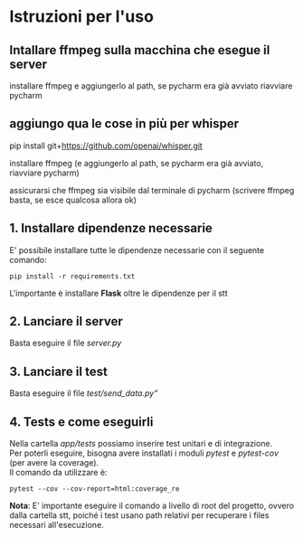 # Istruzioni per l'uso

## Intallare ffmpeg sulla macchina che esegue il server
installare ffmpeg e aggiungerlo al path, se pycharm era già avviato riavviare pycharm
## aggiungo qua le cose in più per whisper
pip install git+https://github.com/openai/whisper.git 

installare ffmpeg (e aggiungerlo al path, se pycharm era già avviato, riavviare pycharm)

assicurarsi che ffmpeg sia visibile dal terminale di pycharm (scrivere ffmpeg basta, se esce qualcosa allora ok)




## 1. Installare dipendenze necessarie

E' possibile installare tutte le dipendenze necessarie con il seguente comando:

```
pip install -r requirements.txt
```

L'importante è installare **Flask** oltre le dipendenze per il stt

## 2. Lanciare il server

Basta eseguire il file *server.py*

## 3. Lanciare il test

Basta eseguire il file *test/send_data.py"*

## 4. Tests e come eseguirli
Nella cartella *app/tests* possiamo inserire test unitari e di integrazione. <br>
Per poterli eseguire, bisogna avere installati i moduli *pytest* e *pytest-cov* (per avere la coverage).<br>
Il comando da utilizzare è:
```
pytest --cov --cov-report=html:coverage_re
```
**Nota**: E' importante eseguire il comando a livello di root del progetto, ovvero dalla cartella stt, poiché i test usano path relativi per recuperare i files necessari all'esecuzione.
